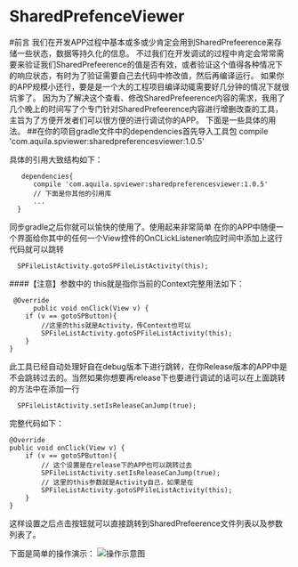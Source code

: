 # SharedPrefenceViewer

#前言
我们在开发APP过程中基本或多或少肯定会用到SharedPrefeerence来存储一些状态，数据等持久化的信息。
  不过我们在开发调试的过程中肯定会常常需要来验证我们SharedPrefeerence的值是否有效，或者验证这个值得各种情况下的响应状态，有时为了验证需要自己去代码中修改值，然后再编译运行。 如果你的APP规模小还行，要是是一个大的工程项目编译动辄需要好几分钟的情况下就很坑爹了。
因为为了解决这个查看、修改SharedPrefeerence内容的需求，我用了几个晚上的时间写了个专门针对SharedPrefeerence内容进行增删改查的工具，主旨为了方便开发者们可以很方便的进行调试你的APP。
 下面是一些具体的用法。
##在你的项目gradle文件中的dependencies首先导入工具包
    compile 'com.aquila.spviewer:sharedpreferencesviewer:1.0.5'

具体的引用大致结构如下：

       dependencies{
          compile 'com.aquila.spviewer:sharedpreferencesviewer:1.0.5'
          // 下面是你其他的引用库
          ...
      }
      
同步gradle之后你就可以愉快的使用了。使用起来非常简单
在你的APP中随便一个界面给你其中的任何一个View控件的OnCLickListener响应时间中添加上这行代码就可以跳转

      SPFileListActivity.gotoSPFileListActivity(this);

####【注意】参数中的 this就是指你当前的Context完整用法如下：
         
     @Override
          public void onClick(View v) {
        if (v == gotoSPButton){
            //这里的this就是Activity，传Context也可以
            SPFileListActivity.gotoSPFileListActivity(this); 
        }
    }

此工具已经自动处理好自在debug版本下进行跳转，在你Release版本的APP中是不会跳转过去的。当然如果你想要再release下也要进行调试的话可以在上面跳转的方法中在添加一行

      SPFileListActivity.setIsReleaseCanJump(true);
完整代码如下：

    @Override
    public void onClick(View v) {
        if (v == gotoSPButton){
            // 这个设置是在release下的APP也可以跳转过去
            SPFileListActivity.setIsReleaseCanJump(true);
            // 这里的this参数就是Activity自己，如果是在
            SPFileListActivity.gotoSPFileListActivity(this);
        }
    }

这样设置之后点击按钮就可以直接跳转到SharedPrefeerence文件列表以及参数列表了。

下面是简单的操作演示：
![操作示意图](http://upload-images.jianshu.io/upload_images/3987407-77a8326c08891375.gif?imageMogr2/auto-orient/strip%7CimageView2/2/w/1240)


